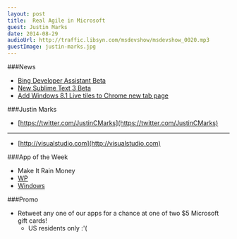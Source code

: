 ```yaml
---
layout: post
title:	Real Agile in Microsoft
guest: Justin Marks
date: 2014-08-29
audioUrl: http://traffic.libsyn.com/msdevshow/msdevshow_0020.mp3
guestImage: justin-marks.jpg
---
```



###News
-   [Bing Developer Assistant Beta](http://visualstudiogallery.msdn.microsoft.com/a1166718-a2d9-4a48-a5fd-504ff4ad1b65)
-   [New Sublime Text 3 Beta](http://www.sublimetext.com/3)
-   [Add Windows 8.1 Live tiles to Chrome new tab page](http://www.wpcentral.com/modern-new-tab-page-chrome-extension-windows)

###Justin Marks
 -   [https://twitter.com/JustinCMarks](https://twitter.com/JustinCMarks)

----------

- [http://visualstudio.com](http://visualstudio.com)

###App of the Week
 - Make It Rain Money
  -   [WP](http://www.windowsphone.com/s?appid=104168b8-b738-4ceb-ba53-9c9ad0c503b2)
  -   [Windows](http://apps.microsoft.com/windows/en-us/app/make-it-rain-money/29c8efc3-1b91-413f-8748-88dc315ed4b2)

###Promo
 - Retweet any one of our apps for a chance at one of two $5 Microsoft gift cards!
	 - US residents only :'(
